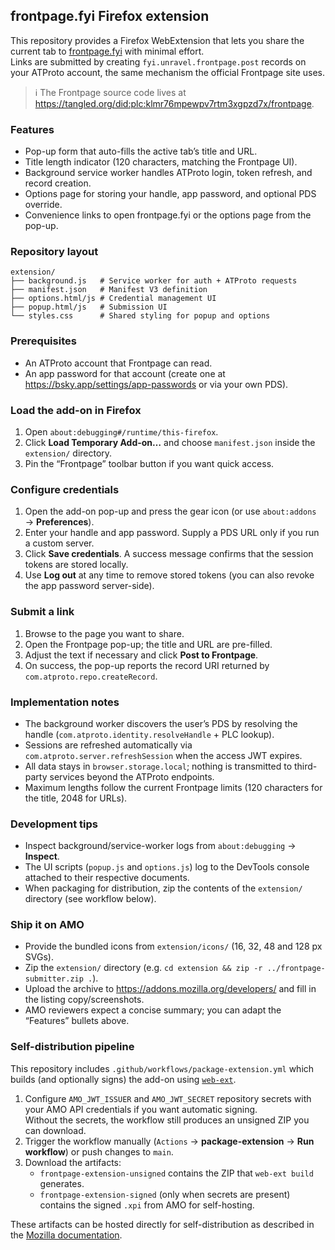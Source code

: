 ## frontpage.fyi Firefox extension

This repository provides a Firefox WebExtension that lets you share the current tab to [frontpage.fyi](https://frontpage.fyi) with minimal effort.  
Links are submitted by creating `fyi.unravel.frontpage.post` records on your ATProto account, the same mechanism the official Frontpage site uses.

> ℹ️ The Frontpage source code lives at <https://tangled.org/did:plc:klmr76mpewpv7rtm3xgpzd7x/frontpage>.

### Features

- Pop-up form that auto-fills the active tab’s title and URL.
- Title length indicator (120 characters, matching the Frontpage UI).
- Background service worker handles ATProto login, token refresh, and record creation.
- Options page for storing your handle, app password, and optional PDS override.
- Convenience links to open frontpage.fyi or the options page from the pop-up.

### Repository layout

```
extension/
├── background.js   # Service worker for auth + ATProto requests
├── manifest.json   # Manifest V3 definition
├── options.html/js # Credential management UI
├── popup.html/js   # Submission UI
└── styles.css      # Shared styling for popup and options
```

### Prerequisites

- An ATProto account that Frontpage can read.
- An app password for that account (create one at <https://bsky.app/settings/app-passwords> or via your own PDS).

### Load the add-on in Firefox

1. Open `about:debugging#/runtime/this-firefox`.
2. Click **Load Temporary Add-on…** and choose `manifest.json` inside the `extension/` directory.
3. Pin the “Frontpage” toolbar button if you want quick access.

### Configure credentials

1. Open the add-on pop-up and press the gear icon (or use `about:addons` → **Preferences**).
2. Enter your handle and app password. Supply a PDS URL only if you run a custom server.
3. Click **Save credentials**. A success message confirms that the session tokens are stored locally.
4. Use **Log out** at any time to remove stored tokens (you can also revoke the app password server-side).

### Submit a link

1. Browse to the page you want to share.
2. Open the Frontpage pop-up; the title and URL are pre-filled.
3. Adjust the text if necessary and click **Post to Frontpage**.
4. On success, the pop-up reports the record URI returned by `com.atproto.repo.createRecord`.

### Implementation notes

- The background worker discovers the user’s PDS by resolving the handle (`com.atproto.identity.resolveHandle` + PLC lookup).
- Sessions are refreshed automatically via `com.atproto.server.refreshSession` when the access JWT expires.
- All data stays in `browser.storage.local`; nothing is transmitted to third-party services beyond the ATProto endpoints.
- Maximum lengths follow the current Frontpage limits (120 characters for the title, 2048 for URLs).

### Development tips

- Inspect background/service-worker logs from `about:debugging` → **Inspect**.
- The UI scripts (`popup.js` and `options.js`) log to the DevTools console attached to their respective documents.
- When packaging for distribution, zip the contents of the `extension/` directory (see workflow below).

### Ship it on AMO

- Provide the bundled icons from `extension/icons/` (16, 32, 48 and 128 px SVGs).
- Zip the `extension/` directory (e.g. `cd extension && zip -r ../frontpage-submitter.zip .`).
- Upload the archive to <https://addons.mozilla.org/developers/> and fill in the listing copy/screenshots.
- AMO reviewers expect a concise summary; you can adapt the “Features” bullets above.

### Self-distribution pipeline

This repository includes `.github/workflows/package-extension.yml` which builds (and optionally signs) the add-on using [`web-ext`](https://extensionworkshop.com/documentation/develop/web-ext-command-reference/).

1. Configure `AMO_JWT_ISSUER` and `AMO_JWT_SECRET` repository secrets with your AMO API credentials if you want automatic signing.  
   Without the secrets, the workflow still produces an unsigned ZIP you can download.
2. Trigger the workflow manually (`Actions` → **package-extension** → **Run workflow**) or push changes to `main`.
3. Download the artifacts:
   - `frontpage-extension-unsigned` contains the ZIP that `web-ext build` generates.
   - `frontpage-extension-signed` (only when secrets are present) contains the signed `.xpi` from AMO for self-hosting.

These artifacts can be hosted directly for self-distribution as described in the [Mozilla documentation](https://extensionworkshop.com/documentation/publish/self-distribution/).

